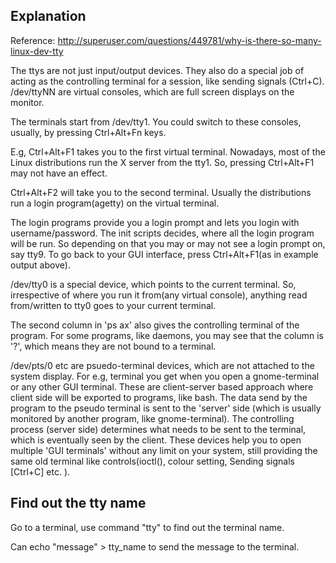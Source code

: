 Explanation
-----------------

Reference: http://superuser.com/questions/449781/why-is-there-so-many-linux-dev-tty

The ttys are not just input/output devices. They also do a special job of acting as the controlling terminal for a session, like sending signals (Ctrl+C). 
/dev/ttyNN are virtual consoles, which are full screen displays on the monitor. 

The terminals start from /dev/tty1. You could switch to these consoles, usually, by pressing Ctrl+Alt+Fn keys.

E.g, Ctrl+Alt+F1 takes you to the first virtual terminal. 
Nowadays, most of the Linux distributions run the X server from the tty1. 
So, pressing Ctrl+Alt+F1 may not have an effect.

Ctrl+Alt+F2 will take you to the second terminal. Usually the distributions run a login program(agetty) on the virtual terminal.

The login programs provide you a login prompt and lets you login with username/password. 
The init scripts decides, where all the login program will be run. 
So depending on that you may or may not see a login prompt on, say tty9. To go back to your GUI interface, press Ctrl+Alt+F1(as in example output above).

/dev/tty0 is a special device, which points to the current terminal. 
So, irrespective of where you run it from(any virtual console), anything read from/written to tty0 goes to your current terminal.

The second column in 'ps ax' also gives the controlling terminal of the program. 
For some programs, like daemons, you may see that the column is '?', which means they are not bound to a terminal.

/dev/pts/0 etc are psuedo-terminal devices, which are not attached to the system display. 
For e.g, terminal you get when you open a gnome-terminal or any other GUI terminal. 
These are client-server based approach where client side will be exported to programs, like bash. 
The data send by the program to the pseudo terminal is sent to the 'server' side (which is usually monitored by another program, like gnome-terminal). 
The controlling process (server side) determines what needs to be sent to the terminal, which is eventually seen by the client. 
These devices help you to open multiple 'GUI terminals' without any limit on your system, 
still providing the same old terminal like controls(ioctl(), colour setting, Sending signals [Ctrl+C] etc. ).

Find out the tty name
---------------------------

Go to a terminal, use command "tty" to find out the terminal name.

Can echo "message" > tty_name to send the message to the terminal.
